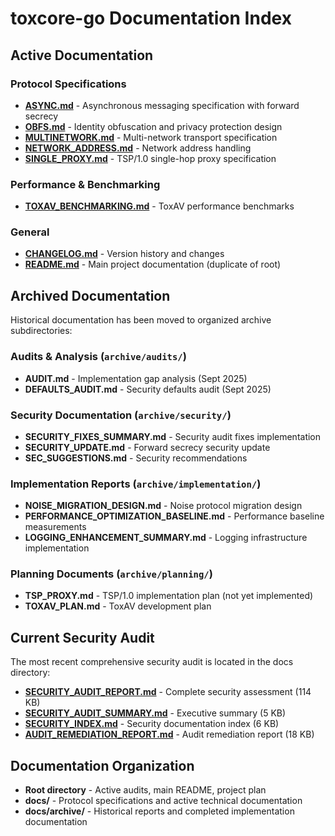 # toxcore-go Documentation Index

## Active Documentation

### Protocol Specifications
- **[ASYNC.md](ASYNC.md)** - Asynchronous messaging specification with forward secrecy
- **[OBFS.md](OBFS.md)** - Identity obfuscation and privacy protection design
- **[MULTINETWORK.md](MULTINETWORK.md)** - Multi-network transport specification
- **[NETWORK_ADDRESS.md](NETWORK_ADDRESS.md)** - Network address handling
- **[SINGLE_PROXY.md](SINGLE_PROXY.md)** - TSP/1.0 single-hop proxy specification

### Performance & Benchmarking
- **[TOXAV_BENCHMARKING.md](TOXAV_BENCHMARKING.md)** - ToxAV performance benchmarks

### General
- **[CHANGELOG.md](CHANGELOG.md)** - Version history and changes
- **[README.md](README.md)** - Main project documentation (duplicate of root)

## Archived Documentation

Historical documentation has been moved to organized archive subdirectories:

### Audits & Analysis (`archive/audits/`)
- **AUDIT.md** - Implementation gap analysis (Sept 2025)
- **DEFAULTS_AUDIT.md** - Security defaults audit (Sept 2025)

### Security Documentation (`archive/security/`)
- **SECURITY_FIXES_SUMMARY.md** - Security audit fixes implementation
- **SECURITY_UPDATE.md** - Forward secrecy security update
- **SEC_SUGGESTIONS.md** - Security recommendations

### Implementation Reports (`archive/implementation/`)
- **NOISE_MIGRATION_DESIGN.md** - Noise protocol migration design
- **PERFORMANCE_OPTIMIZATION_BASELINE.md** - Performance baseline measurements
- **LOGGING_ENHANCEMENT_SUMMARY.md** - Logging infrastructure implementation

### Planning Documents (`archive/planning/`)
- **TSP_PROXY.md** - TSP/1.0 implementation plan (not yet implemented)
- **TOXAV_PLAN.md** - ToxAV development plan

## Current Security Audit

The most recent comprehensive security audit is located in the docs directory:
- **[SECURITY_AUDIT_REPORT.md](SECURITY_AUDIT_REPORT.md)** - Complete security assessment (114 KB)
- **[SECURITY_AUDIT_SUMMARY.md](SECURITY_AUDIT_SUMMARY.md)** - Executive summary (5 KB)
- **[SECURITY_INDEX.md](SECURITY_INDEX.md)** - Security documentation index (6 KB)
- **[AUDIT_REMEDIATION_REPORT.md](AUDIT_REMEDIATION_REPORT.md)** - Audit remediation report (18 KB)

## Documentation Organization

- **Root directory** - Active audits, main README, project plan
- **docs/** - Protocol specifications and active technical documentation
- **docs/archive/** - Historical reports and completed implementation documentation
